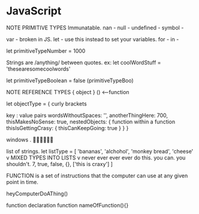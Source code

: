 # JavaScript

NOTE PRIMITIVE TYPES
Immunatable.
nan -
null -
undefined -
symbol - 

var - broken in JS. 
let - use this instead to set your variables.
for - 
in - 

let primitiveTypeNumber = 1000

Strings are /anything/ between quotes.
ex:
let coolWordStuff = 'thesearesomecoolwords'

let primitiveTypeBoolean = false
(primitiveTypeBoo)


NOTE REFERENCE TYPES
{ object } 
() <--function

let objectType = { curly brackets 

key : value pairs
 wordsWithoutSpaces: '',
 anotherThingHere: 700,
 thisMakesNoSense: true,
nestedObjects: {
  function within a function
  thisIsGettingCrasy: {
    thisCanKeepGoing: true
  }
 }
}

windows . 🍕🍕🍕🍕🍕🍕

list of strings.
let listType = [
  'bananas',
  'alchohol',
  'monkey bread',
  'cheese'
  v MIXED TYPES INTO LISTS  v never ever ever ever do this. you can. you shouldn't.
  7,
  true,
  false,
  {},
  ['this is craxy']
]


FUNCTION
is a set of instructions that the computer can use at any given point in time.

heyComputerDoAThing()

function declaration function nameOfFunction(){}